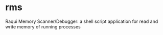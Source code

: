 # rms
Raqui Memory Scanner/Debugger: a shell script application for read and write memory of running processes
